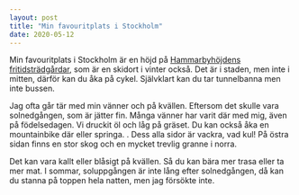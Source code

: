 ```yaml
---
layout: post
title: "Min favouritplats i Stockholm"
date: 2020-05-12
---
```


Min favouritplats i Stockholm är en höjd på [Hammarbyhöjdens fritidsträdgårdar][link of map], som är en skidort i vinter också. Det är i staden, men inte i mitten, därför kan du åka på cykel. Självklart kan du tar tunnelbanna men inte bussen.

Jag ofta går tär med min vänner och på kvällen. Eftersom det skulle vara solnedgången, som är jätter fin. Många vänner har varit där med mig, även på födelsedagen. Vi druckit öl och låg på gräset. Du kan också åka en mountainbike där eller springa. . Dess alla sidor är vackra, vad kul! På östra sidan finns en stor skog och en mycket trevlig granne i norra. 

Det kan vara kallt eller blåsigt på kvällen. Så du kan bära mer trasa eller ta mer mat. I sommar, soluppgången är inte lång efter solnedgången, då kan du stanna på toppen hela natten, men jag försökte inte.



[link of map]: https://www.google.com/maps/place/SkiStar+Hammarbybacken/@59.301306,18.1095068,3a,90y,22.75h,92.47t/data=!3m8!1e1!3m6!1sAF1QipNitaWOZtXMpUVw-WmFWjfUfxor_266lNXyOZ1H!2e10!3e11!6shttps:%2F%2Flh5.googleusercontent.com%2Fp%2FAF1QipNitaWOZtXMpUVw-WmFWjfUfxor_266lNXyOZ1H%3Dw203-h100-k-no-pi-10-ya59.800014-ro-0-fo100!7i5360!8i2680!4m15!1m7!3m6!1s0x465f783f93d92587:0xb00fef317088583!2s121+50+Johanneshov!3b1!8m2!3d59.2979718!4d18.1164323!3m6!1s0x465f7816a1b76533:0xe40ce3c62d1acace!8m2!3d59.301238!4d18.1092601!14m1!1BCgIgARICCAI
